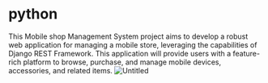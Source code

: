 # python
This Mobile shop Management System project aims to develop a robust web application for managing a mobile store, leveraging the capabilities of Django REST Framework. This application will provide users with a feature-rich platform to browse, purchase, and manage mobile devices, accessories, and related items.
![Untitled](https://github.com/user-attachments/assets/32447806-ff81-4e6e-8fdd-3264d5bb9ebb)
